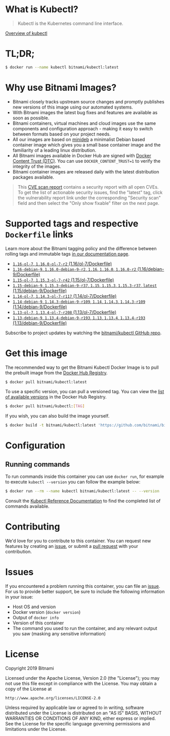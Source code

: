 
# What is Kubectl?

> Kubectl is the Kubernetes command line interface.

[Overview of kubectl](https://kubernetes.io/docs/reference/kubectl/overview/)

# TL;DR;

```bash
$ docker run --name kubectl bitnami/kubectl:latest
```

# Why use Bitnami Images?

* Bitnami closely tracks upstream source changes and promptly publishes new versions of this image using our automated systems.
* With Bitnami images the latest bug fixes and features are available as soon as possible.
* Bitnami containers, virtual machines and cloud images use the same components and configuration approach - making it easy to switch between formats based on your project needs.
* All our images are based on [minideb](https://github.com/bitnami/minideb) a minimalist Debian based container image which gives you a small base container image and the familiarity of a leading linux distribution.
* All Bitnami images available in Docker Hub are signed with [Docker Content Trust (DTC)](https://docs.docker.com/engine/security/trust/content_trust/). You can use `DOCKER_CONTENT_TRUST=1` to verify the integrity of the images.
* Bitnami container images are released daily with the latest distribution packages available.


> This [CVE scan report](https://quay.io/repository/bitnami/kubectl?tab=tags) contains a security report with all open CVEs. To get the list of actionable security issues, find the "latest" tag, click the vulnerability report link under the corresponding "Security scan" field and then select the "Only show fixable" filter on the next page.

# Supported tags and respective `Dockerfile` links

Learn more about the Bitnami tagging policy and the difference between rolling tags and immutable tags [in our documentation page](https://docs.bitnami.com/containers/how-to/understand-rolling-tags-containers/).


* [`1.16-ol-7`, `1.16.0-ol-7-r2` (1.16/ol-7/Dockerfile)](https://github.com/bitnami/bitnami-docker-kubectl/blob/1.16.0-ol-7-r2/1.16/ol-7/Dockerfile)
* [`1.16-debian-9`, `1.16.0-debian-9-r2`, `1.16`, `1.16.0`, `1.16.0-r2` (1.16/debian-9/Dockerfile)](https://github.com/bitnami/bitnami-docker-kubectl/blob/1.16.0-debian-9-r2/1.16/debian-9/Dockerfile)
* [`1.15-ol-7`, `1.15.3-ol-7-r42` (1.15/ol-7/Dockerfile)](https://github.com/bitnami/bitnami-docker-kubectl/blob/1.15.3-ol-7-r42/1.15/ol-7/Dockerfile)
* [`1.15-debian-9`, `1.15.3-debian-9-r37`, `1.15`, `1.15.3`, `1.15.3-r37`, `latest` (1.15/debian-9/Dockerfile)](https://github.com/bitnami/bitnami-docker-kubectl/blob/1.15.3-debian-9-r37/1.15/debian-9/Dockerfile)
* [`1.14-ol-7`, `1.14.3-ol-7-r117` (1.14/ol-7/Dockerfile)](https://github.com/bitnami/bitnami-docker-kubectl/blob/1.14.3-ol-7-r117/1.14/ol-7/Dockerfile)
* [`1.14-debian-9`, `1.14.3-debian-9-r109`, `1.14`, `1.14.3`, `1.14.3-r109` (1.14/debian-9/Dockerfile)](https://github.com/bitnami/bitnami-docker-kubectl/blob/1.14.3-debian-9-r109/1.14/debian-9/Dockerfile)
* [`1.13-ol-7`, `1.13.4-ol-7-r208` (1.13/ol-7/Dockerfile)](https://github.com/bitnami/bitnami-docker-kubectl/blob/1.13.4-ol-7-r208/1.13/ol-7/Dockerfile)
* [`1.13-debian-9`, `1.13.4-debian-9-r193`, `1.13`, `1.13.4`, `1.13.4-r193` (1.13/debian-9/Dockerfile)](https://github.com/bitnami/bitnami-docker-kubectl/blob/1.13.4-debian-9-r193/1.13/debian-9/Dockerfile)

Subscribe to project updates by watching the [bitnami/kubectl GitHub repo](https://github.com/bitnami/bitnami-docker-kubectl).

# Get this image

The recommended way to get the Bitnami Kubectl Docker Image is to pull the prebuilt image from the [Docker Hub Registry](https://hub.docker.com/r/bitnami/kubectl).

```bash
$ docker pull bitnami/kubectl:latest
```

To use a specific version, you can pull a versioned tag. You can view the [list of available versions](https://hub.docker.com/r/bitnami/kubectl/tags/) in the Docker Hub Registry.

```bash
$ docker pull bitnami/kubectl:[TAG]
```

If you wish, you can also build the image yourself.

```bash
$ docker build -t bitnami/kubectl:latest 'https://github.com/bitnami/bitnami-docker-kubectl.git#master:1.15/debian-9'
```

# Configuration

## Running commands

To run commands inside this container you can use `docker run`, for example to execute `kubectl --version` you can follow the example below:

```bash
$ docker run --rm --name kubectl bitnami/kubectl:latest -- --version
```

Consult the [Kubectl Reference Documentation](https://kubernetes.io/docs/reference/generated/kubectl/kubectl-commands) to find the completed list of commands available.

# Contributing

We'd love for you to contribute to this container. You can request new features by creating an [issue](https://github.com/bitnami/bitnami-docker-kubectl/issues), or submit a [pull request](https://github.com/bitnami/bitnami-docker-kubectl/pulls) with your contribution.

# Issues

If you encountered a problem running this container, you can file an [issue](https://github.com/bitnami/bitnami-docker-kubectl/issues). For us to provide better support, be sure to include the following information in your issue:

- Host OS and version
- Docker version (`docker version`)
- Output of `docker info`
- Version of this container
- The command you used to run the container, and any relevant output you saw (masking any sensitive information)

# License

Copyright 2019 Bitnami

Licensed under the Apache License, Version 2.0 (the "License");
you may not use this file except in compliance with the License.
You may obtain a copy of the License at

    http://www.apache.org/licenses/LICENSE-2.0

Unless required by applicable law or agreed to in writing, software
distributed under the License is distributed on an "AS IS" BASIS,
WITHOUT WARRANTIES OR CONDITIONS OF ANY KIND, either express or implied.
See the License for the specific language governing permissions and
limitations under the License.
